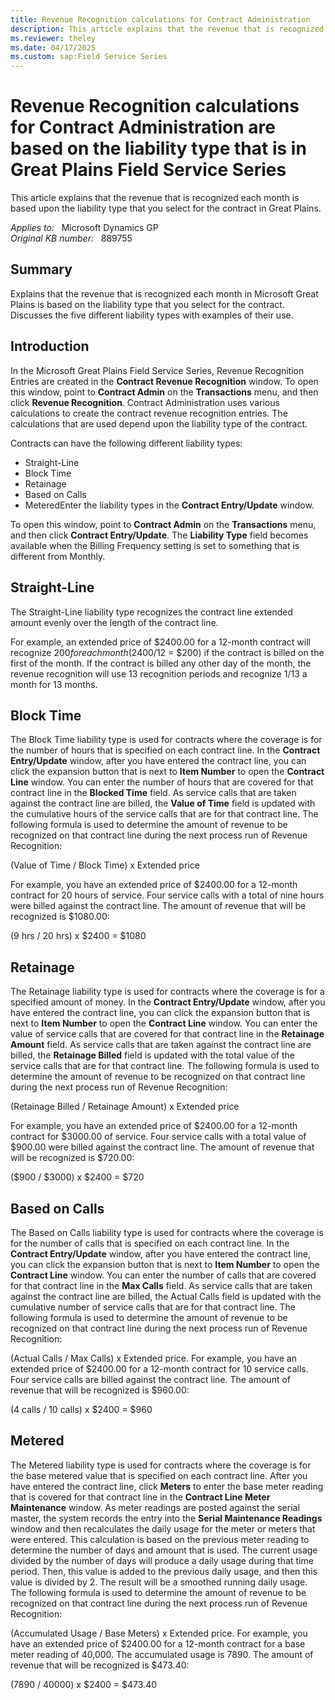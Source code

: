 ```yaml
---
title: Revenue Recognition calculations for Contract Administration
description: This article explains that the revenue that is recognized each month is based upon the liability type that you select for the contract in Great Plains.
ms.reviewer: theley
ms.date: 04/17/2025
ms.custom: sap:Field Service Series
---
```

# Revenue Recognition calculations for Contract Administration are based on the liability type that is in Great Plains Field Service Series

This article explains that the revenue that is recognized each month is based upon the liability type that you select for the contract in Great Plains.

_Applies to:_ &nbsp; Microsoft Dynamics GP  
_Original KB number:_ &nbsp; 889755

## Summary

Explains that the revenue that is recognized each month in Microsoft Great Plains is based on the liability type that you select for the contract. Discusses the five different liability types with examples of their use.

## Introduction

In the Microsoft Great Plains Field Service Series, Revenue Recognition Entries are created in the **Contract Revenue Recognition** window. To open this window, point to **Contract Admin** on the **Transactions** menu, and then click **Revenue Recognition**. Contract Administration uses various calculations to create the contract revenue recognition entries. The calculations that are used depend upon the liability type of the contract.

Contracts can have the following different liability types:

- Straight-Line
- Block Time
- Retainage
- Based on Calls
- MeteredEnter the liability types in the **Contract Entry/Update** window.

To open this window, point to **Contract Admin** on the **Transactions** menu, and then click **Contract Entry/Update**. The **Liability Type** field becomes available when the Billing Frequency setting is set to something that is different from Monthly.

## Straight-Line

The Straight-Line liability type recognizes the contract line extended amount evenly over the length of the contract line.

For example, an extended price of $2400.00 for a 12-month contract will recognize $200 for each month ($2400/12 = $200) if the contract is billed on the first of the month. If the contract is billed any other day of the month, the revenue recognition will use 13 recognition periods and recognize 1/13 a month for 13 months.

## Block Time

The Block Time liability type is used for contracts where the coverage is for the number of hours that is specified on each contract line. In the **Contract Entry/Update** window, after you have entered the contract line, you can click the expansion button that is next to **Item Number** to open the **Contract Line** window. You can enter the number of hours that are covered for that contract line in the **Blocked Time** field. As service calls that are taken against the contract line are billed, the **Value of Time** field is updated with the cumulative hours of the service calls that are for that contract line. The following formula is used to determine the amount of revenue to be recognized on that contract line during the next process run of Revenue Recognition:

(Value of Time / Block Time) x Extended price

For example, you have an extended price of $2400.00 for a 12-month contract for 20 hours of service. Four service calls with a total of nine hours were billed against the contract line. The amount of revenue that will be recognized is $1080.00:

(9 hrs / 20 hrs) x $2400 = $1080

## Retainage

The Retainage liability type is used for contracts where the coverage is for a specified amount of money. In the **Contract Entry/Update** window, after you have entered the contract line, you can click the expansion button that is next to **Item Number** to open the **Contract Line** window. You can enter the value of service calls that are covered for that contract line in the **Retainage Amount** field. As service calls that are taken against the contract line are billed, the **Retainage Billed** field is updated with the total value of the service calls that are for that contract line. The following formula is used to determine the amount of revenue to be recognized on that contract line during the next process run of Revenue Recognition:

(Retainage Billed / Retainage Amount) x Extended price

For example, you have an extended price of $2400.00 for a 12-month contract for $3000.00 of service. Four service calls with a total value of $900.00 were billed against the contract line. The amount of revenue that will be recognized is $720.00:

($900 / $3000) x $2400 = $720

## Based on Calls

The Based on Calls liability type is used for contracts where the coverage is for the number of calls that is specified on each contract line. In the **Contract Entry/Update** window, after you have entered the contract line, you can click the expansion button that is next to **Item Number** to open the **Contract Line** window. You can enter the number of calls that are covered for that contract line in the **Max Calls** field. As service calls that are taken against the contract line are billed, the Actual Calls field is updated with the cumulative number of service calls that are for that contract line. The following formula is used to determine the amount of revenue to be recognized on that contract line during the next process run of Revenue Recognition:

(Actual Calls / Max Calls) x Extended price. For example, you have an extended price of $2400.00 for a 12-month contract for 10 service calls. Four service calls are billed against the contract line. The amount of revenue that will be recognized is $960.00:

(4 calls / 10 calls) x $2400 = $960

## Metered

The Metered liability type is used for contracts where the coverage is for the base metered value that is specified on each contract line. After you have entered the contract line, click **Meters** to enter the base meter reading that is covered for that contract line in the **Contract Line Meter Maintenance** window. As meter readings are posted against the serial master, the system records the entry into the **Serial Maintenance Readings** window and then recalculates the daily usage for the meter or meters that were entered. This calculation is based on the previous meter reading to determine the number of days and amount that is used. The current usage divided by the number of days will produce a daily usage during that time period. Then, this value is added to the previous daily usage, and then this value is divided by 2. The result will be a smoothed running daily usage. The following formula is used to determine the amount of revenue to be recognized on that contract line during the next process run of Revenue Recognition:

(Accumulated Usage / Base Meters) x Extended price. For example, you have an extended price of $2400.00 for a 12-month contract for a base meter reading of 40,000. The accumulated usage is 7890. The amount of revenue that will be recognized is $473.40:

(7890 / 40000) x $2400 = $473.40
